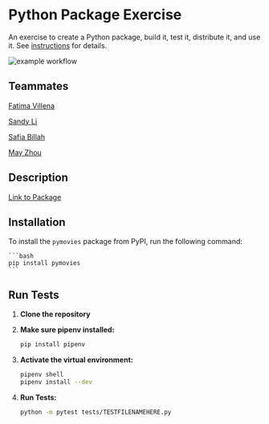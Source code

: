 # Python Package Exercise

An exercise to create a Python package, build it, test it, distribute it, and use it. See [instructions](./instructions.md) for details.

![example workflow](https://github.com/software-students-fall2024/3-python-package-three/actions/workflows/event-logger.yml/badge.svg)

## Teammates
[Fatima Villena](https://github.com/favils)

[Sandy Li](https://github.com/vernairesl)

[Safia Billah](https://github.com/safiabillah)

[May Zhou](https://github.com/zz4206)

## Description
[Link to Package](https://pypi.org/project/pymovies/0.0.9/)

## Installation

To install the `pymovies` package from PyPI, run the following command:

    ```bash
    pip install pymovies
    ```

## Run Tests
1. **Clone the repository**

2. **Make sure pipenv installed:**
    ```bash
    pip install pipenv
    ```

3. **Activate the virtual environment:**
    ```bash
    pipenv shell
    pipenv install --dev
    ```

4. **Run Tests:**
    ```bash
    python -m pytest tests/TESTFILENAMEHERE.py
    ```